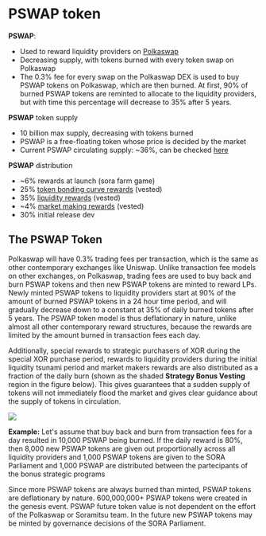 # PSWAP token

**PSWAP**:

* Used to reward liquidity providers on [Polkaswap](https://polkaswap.io/)
* Decreasing supply, with tokens burned with every token swap on Polkaswap
* The 0.3% fee for every swap on the Polkaswap DEX is used to buy PSWAP tokens on Polkaswap, which are then burned. At first, 90% of burned PSWAP tokens are reminted to allocate to the liquidity providers, but with time this percentage will decrease to 35% after 5 years.

**PSWAP** token supply

* 10 billion max supply, decreasing with tokens burned
* PSWAP is a free-floating token whose price is decided by the market
* Current PSWAP circulating supply: \~36%, can be checked [here](https://mof.sora.org/qty/pswap)

**PSWAP** distribution

* \~6% rewards at launch (sora farm game)
* 25% [token bonding curve rewards](https://medium.com/polkaswap/pswap-rewards-part-2-the-sora-token-bonding-curve-70fab4c3f1b8) (vested)
* 35% [liquidity rewards](https://medium.com/polkaswap/pswap-rewards-1-polkaswap-liquidity-reward-farming-3e045d71509) (vested)
* \~4% [market making rewards](https://medium.com/polkaswap/pswap-rewards-part-3-polkaswap-market-making-rebates-1856f62ccfaa) (vested)
* 30% initial release dev&#x20;

## The PSWAP Token

Polkaswap will have 0.3% trading fees per transaction, which is the same as other contemporary exchanges like Uniswap. Unlike transaction fee models on other exchanges, on Polkaswap, trading fees are used to buy back and burn PSWAP tokens and then new PSWAP tokens are minted to reward LPs. Newly minted PSWAP tokens to liquidity providers start at 90% of the amount of burned PSWAP tokens in a 24 hour time period, and will gradually decrease down to a constant at 35% of daily burned tokens after 5 years. The PSWAP token model is thus deflationary in nature, unlike almost all other contemporary reward structures, because the rewards are limited by the amount burned in transaction fees each day.

Additionally, special rewards to strategic purchasers of XOR during the special XOR purchase period, rewards to liquidity providers during the initial liquidity tsunami period and market makers rewards are also distributed as a fraction of the daily burn (shown as the shaded **Strategy Bonus Vesting** region in the figure below). This gives guarantees that a sudden supply of tokens will not immediately flood the market and gives clear guidance about the supply of tokens in circulation.

![](../../.gitbook/assets/1\_22KqrYtGmSfEulqlJKvrnQ.png)

**Example:** Let's assume that buy back and burn from transaction fees for a day resulted in 10,000 PSWAP being burned. If the daily reward is 80%, then 8,000 new PSWAP tokens are given out proportionally across all liquidity providers and 1,000 PSWAP tokens are given to the SORA Parliament and 1,000 PSWAP are distributed between the partecipants of the bonus strategic programs

Since more PSWAP tokens are always burned than minted, PSWAP tokens are deflationary by nature. 600,000,000+ PSWAP tokens were created in the genesis event. PSWAP future token value is not dependent on the effort of the Polkaswap or Soramitsu team. In the future new PSWAP tokens may be minted by governance decisions of the SORA Parliament.


